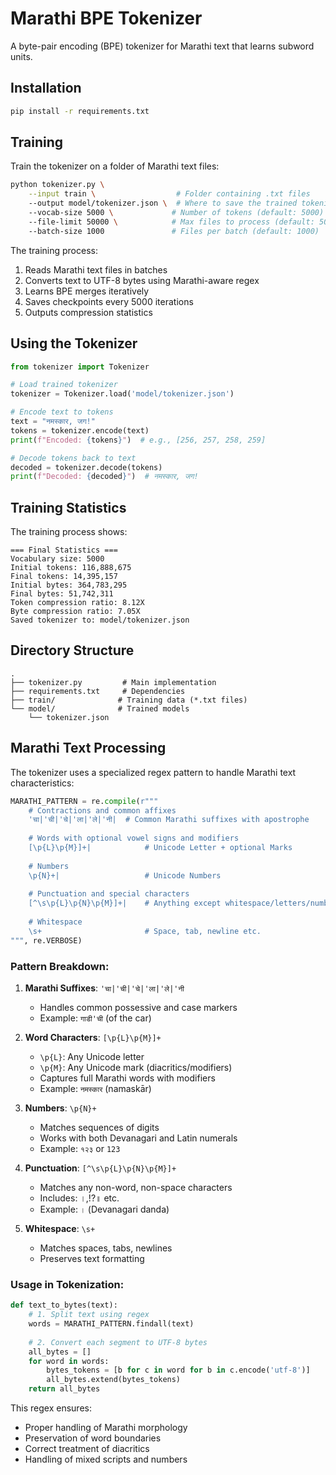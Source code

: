 # Marathi BPE Tokenizer

A byte-pair encoding (BPE) tokenizer for Marathi text that learns subword units.

## Installation

```bash
pip install -r requirements.txt
```

## Training

Train the tokenizer on a folder of Marathi text files:

```bash
python tokenizer.py \
    --input train \                  # Folder containing .txt files
    --output model/tokenizer.json \  # Where to save the trained tokenizer
    --vocab-size 5000 \             # Number of tokens (default: 5000)
    --file-limit 50000 \            # Max files to process (default: 50000)
    --batch-size 1000               # Files per batch (default: 1000)
```

The training process:
1. Reads Marathi text files in batches
2. Converts text to UTF-8 bytes using Marathi-aware regex
3. Learns BPE merges iteratively
4. Saves checkpoints every 5000 iterations
5. Outputs compression statistics

## Using the Tokenizer

```python
from tokenizer import Tokenizer

# Load trained tokenizer
tokenizer = Tokenizer.load('model/tokenizer.json')

# Encode text to tokens
text = "नमस्कार, जग!"
tokens = tokenizer.encode(text)
print(f"Encoded: {tokens}")  # e.g., [256, 257, 258, 259]

# Decode tokens back to text
decoded = tokenizer.decode(tokens)
print(f"Decoded: {decoded}")  # नमस्कार, जग!
```

## Training Statistics

The training process shows:
```
=== Final Statistics ===
Vocabulary size: 5000
Initial tokens: 116,888,675
Final tokens: 14,395,157
Initial bytes: 364,783,295
Final bytes: 51,742,311
Token compression ratio: 8.12X
Byte compression ratio: 7.05X
Saved tokenizer to: model/tokenizer.json

```

## Directory Structure
```
.
├── tokenizer.py         # Main implementation
├── requirements.txt     # Dependencies
├── train/              # Training data (*.txt files)
└── model/              # Trained models
    └── tokenizer.json
```

## Marathi Text Processing

The tokenizer uses a specialized regex pattern to handle Marathi text characteristics:

```python
MARATHI_PATTERN = re.compile(r"""
    # Contractions and common affixes
    'चा|'ची|'चे|'ला|'ले|'नी|  # Common Marathi suffixes with apostrophe
    
    # Words with optional vowel signs and modifiers
    [\p{L}\p{M}]+|            # Unicode Letter + optional Marks
    
    # Numbers
    \p{N}+|                   # Unicode Numbers
    
    # Punctuation and special characters
    [^\s\p{L}\p{N}\p{M}]+|    # Anything except whitespace/letters/numbers/marks
    
    # Whitespace
    \s+                       # Space, tab, newline etc.
""", re.VERBOSE)
```

### Pattern Breakdown:

1. **Marathi Suffixes**: `'चा|'ची|'चे|'ला|'ले|'नी`
   - Handles common possessive and case markers
   - Example: `गाडी'ची` (of the car)

2. **Word Characters**: `[\p{L}\p{M}]+`
   - `\p{L}`: Any Unicode letter
   - `\p{M}`: Any Unicode mark (diacritics/modifiers)
   - Captures full Marathi words with modifiers
   - Example: `नमस्कार` (namaskār)

3. **Numbers**: `\p{N}+`
   - Matches sequences of digits
   - Works with both Devanagari and Latin numerals
   - Example: `१२३` or `123`

4. **Punctuation**: `[^\s\p{L}\p{N}\p{M}]+`
   - Matches any non-word, non-space characters
   - Includes: ।,!?॥ etc.
   - Example: `।` (Devanagari danda)

5. **Whitespace**: `\s+`
   - Matches spaces, tabs, newlines
   - Preserves text formatting

### Usage in Tokenization:

```python
def text_to_bytes(text):
    # 1. Split text using regex
    words = MARATHI_PATTERN.findall(text)
    
    # 2. Convert each segment to UTF-8 bytes
    all_bytes = []
    for word in words:
        bytes_tokens = [b for c in word for b in c.encode('utf-8')]
        all_bytes.extend(bytes_tokens)
    return all_bytes
```

This regex ensures:
- Proper handling of Marathi morphology
- Preservation of word boundaries
- Correct treatment of diacritics
- Handling of mixed scripts and numbers
